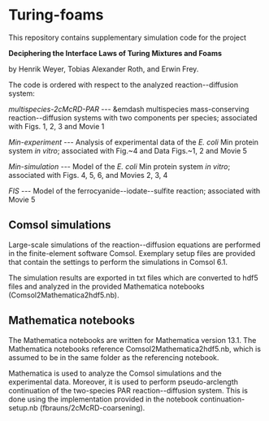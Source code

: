 # Turing-foams

This repository contains supplementary simulation code for the project

**Deciphering the Interface Laws of Turing Mixtures and Foams**

by Henrik Weyer, Tobias Alexander Roth, and Erwin Frey.

The code is ordered with respect to the analyzed reaction--diffusion system:

_multispecies-2cMcRD-PAR_ --- &emdash multispecies mass-conserving reaction--diffusion systems with two components per species; associated with Figs. 1, 2, 3 and Movie 1

_Min-experiment_ --- Analysis of experimental data of the _E. coli_ Min protein system _in vitro_; associated with Fig.~4 and Data Figs.~1, 2 and Movie 5

_Min-simulation_ --- Model of the _E. coli_ Min protein system _in vitro_; associated with Figs. 4, 5, 6, and Movies 2, 3, 4

_FIS_ --- Model of the ferrocyanide--iodate--sulfite reaction; associated with Movie 5

## Comsol simulations
Large-scale simulations of the reaction--diffusion equations are performed in the finite-element software Comsol. Exemplary setup files are provided that contain the settings to perform the simulations in Comsol 6.1.

The simulation results are exported in txt files which are converted to hdf5 files and analyzed in the provided Mathematica notebooks (Comsol2Mathematica2hdf5.nb).

## Mathematica notebooks
The Mathematica notebooks are written for Mathematica version 13.1.
The Mathematica notebooks reference Comsol2Mathematica2hdf5.nb, which is assumed to be in the same folder as the referencing notebook.

Mathematica is used to analyze the Comsol simulations and the experimental data.
Moreover, it is used to perform pseudo-arclength continuation of the two-species PAR reaction--diffusion system. This is done using the implementation provided in the notebook continuation-setup.nb (fbrauns/2cMcRD-coarsening).
